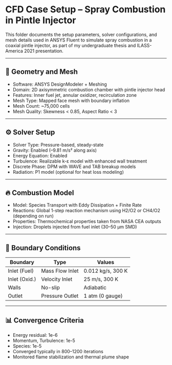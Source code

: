 # CFD Case Setup – Spray Combustion in Pintle Injector

This folder documents the setup parameters, solver configurations, and mesh details used in ANSYS Fluent to simulate spray combustion in a coaxial pintle injector, as part of my undergraduate thesis and ILASS-America 2021 presentation.

---

## 🔧 Geometry and Mesh

- Software: ANSYS DesignModeler + Meshing
- Domain: 2D axisymmetric combustion chamber with pintle injector head
- Features: Inner fuel jet, annular oxidizer, recirculation zone
- Mesh Type: Mapped face mesh with boundary inflation
- Mesh Count: ~75,000 cells
- Mesh Quality: Skewness < 0.85, Aspect Ratio < 3

---

## ⚙️ Solver Setup

- Solver Type: Pressure-based, steady-state
- Gravity: Enabled (–9.81 m/s² along axis)
- Energy Equation: Enabled
- Turbulence: Realizable k-ε model with enhanced wall treatment
- Discrete Phase: DPM with WAVE and TAB breakup models
- Radiation: P1 model (optional for heat loss modeling)

---

## 🔥 Combustion Model

- Model: Species Transport with Eddy Dissipation + Finite Rate
- Reactions: Global 1-step reaction mechanism using H2/O2 or CH4/O2 (depending on run)
- Properties: Thermochemical properties taken from NASA CEA outputs
- Injection: Droplets injected from fuel inlet (30–50 μm SMD)

---

## 🧪 Boundary Conditions

| Boundary       | Type               | Values                                 |
|----------------|--------------------|----------------------------------------|
| Inlet (Fuel)   | Mass Flow Inlet    | 0.012 kg/s, 300 K                      |
| Inlet (Oxid.)  | Velocity Inlet     | 25 m/s, 300 K                          |
| Walls          | No-slip            | Adiabatic                              |
| Outlet         | Pressure Outlet    | 1 atm (0 gauge)                        |

---

## 📊 Convergence Criteria

- Energy residual: 1e-6  
- Momentum, Turbulence: 1e-5  
- Species: 1e-5  
- Converged typically in 800–1200 iterations  
- Monitored flame stabilization and thermal plume shape
